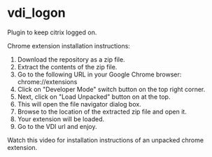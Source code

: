 # vdi_logon
Plugin to keep citrix logged on.

Chrome extension installation instructions:

1. Download the repository as a zip file.
2. Extract the contents of the zip file.
3. Go to the following URL in your Google Chrome browser: chrome://extensions
4. Click on "Developer Mode" switch button on the top right corner.
5. Next, click on "Load Unpacked" button on at the top.
6. This will open the file navigator dialog box.
7. Browse to the location of the extracted zip file and open it.
8. Your extension will be loaded.
9. Go to the VDI url and enjoy.

Watch this video for installation instructions of an unpacked chrome extension.
